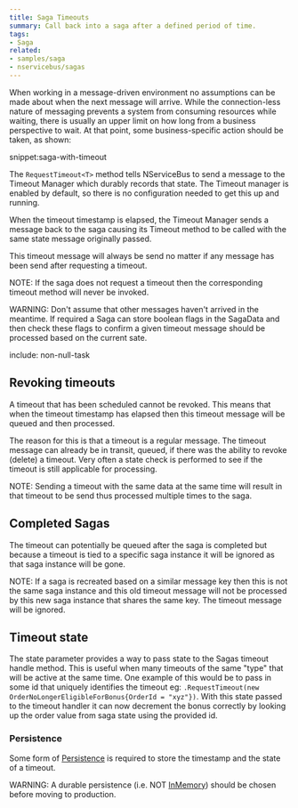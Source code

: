```yaml
---
title: Saga Timeouts
summary: Call back into a saga after a defined period of time.
tags:
- Saga
related:
- samples/saga
- nservicebus/sagas
---
```


When working in a message-driven environment no assumptions can be made about when the next message will arrive. While the connection-less nature of messaging prevents a system from consuming resources while waiting, there is usually an upper limit on how long from a business perspective to wait. At that point, some business-specific action should be taken, as shown:

snippet:saga-with-timeout

The `RequestTimeout<T>` method tells NServiceBus to send a message to the Timeout Manager which durably records that state. The Timeout manager is enabled by default, so there is no configuration needed to get this up and running.

When the timeout timestamp is elapsed, the Timeout Manager sends a message back to the saga causing its Timeout method to be called with the same state message originally passed.

This timeout message will always be send no matter if any message has been send after requesting a timeout.

NOTE: If the saga does not request a timeout then the corresponding timeout method will never be invoked.

WARNING: Don't assume that other messages haven't arrived in the meantime. If required a Saga can store boolean flags in the SagaData and then check these flags to confirm a given timeout message should be processed based on the current sate.

include: non-null-task


## Revoking timeouts

A timeout that has been scheduled cannot be revoked. This means that when the timeout timestamp has elapsed then this timeout message will be queued and then processed.

The reason for this is that a timeout is a regular message. The timeout message can already be in transit, queued, if there was the ability to revoke (delete) a timeout. Very often a state check is performed to see if the timeout is still applicable for processing.

NOTE: Sending a timeout with the same data at the same time will result in that timeout to be send thus processed multiple times to the saga.


## Completed Sagas

The timeout can potentially be queued after the saga is completed but because a timeout is tied to a specific saga instance it will be ignored as that saga instance will be gone.

NOTE: If a saga is recreated based on a similar message key then this is not the same saga instance and this old timeout message will not be processed by this new saga instance that shares the same key. The timeout message will be ignored.


## Timeout state

The state parameter provides a way to pass state to the Sagas timeout handle method. This is useful when many timeouts of the same "type" that will be active at the same time. One example of this would be to pass in some id that uniquely identifies the timeout eg: `.RequestTimeout(new OrderNoLongerEligibleForBonus{OrderId = "xyz"})`. With this state passed to the timeout handler it can now decrement the bonus correctly by looking up the order value from saga state using the provided id.


### Persistence

Some form of [Persistence](/nservicebus/persistence/) is required to store the timestamp and the state of a timeout.

WARNING: A durable persistence (i.e. NOT [InMemory](/nservicebus/persistence/in-memory.md)) should be chosen before moving to production.
